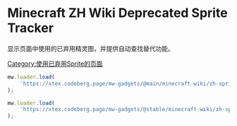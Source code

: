 # Minecraft ZH Wiki Deprecated Sprite Tracker

显示页面中使用的已弃用精灵图，并提供自动查找替代功能。

[Category:使用已弃用Sprite的页面](https://zh.minecraft.wiki/w/Category:使用已弃用Sprite的页面)

```javascript
mw.loader.load(
	'https://xtex.codeberg.page/mw-gadgets/@main/minecraft-wiki/zh-sprite-deprecate-tracker/script.js'
);
```

```javascript
mw.loader.load(
	'https://xtex.codeberg.page/mw-gadgets/@stable/minecraft-wiki/zh-sprite-deprecate-tracker/script.js'
);
```
